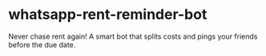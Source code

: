 # whatsapp-rent-reminder-bot
Never chase rent again! A smart bot that splits costs and pings your friends before the due date.
